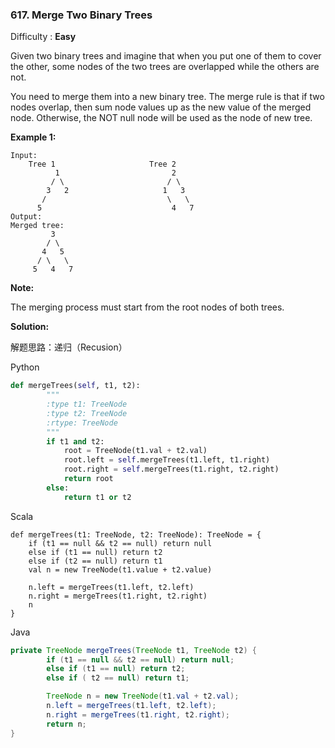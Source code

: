 ### 617. Merge Two Binary Trees

Difficulty : **Easy**

Given two binary trees and imagine that when you put one of them to cover the other, some nodes of the two trees are overlapped while the others are not.

You need to merge them into a new binary tree. The merge rule is that if two nodes overlap, then sum node values up as the new value of the merged node. Otherwise, the NOT null node will be used as the node of new tree.

**Example 1:**

```
Input: 
    Tree 1                     Tree 2                  
          1                         2                             
         / \                       / \                            
        3   2                     1   3                        
       /                           \   \                      
      5                             4   7                  
Output: 
Merged tree:
         3
        / \
       4   5
      / \   \ 
     5   4   7
```

**Note:**

The merging process must start from the root nodes of both trees.

**Solution:**

解题思路：递归（Recusion）

Python

```py
def mergeTrees(self, t1, t2):
        """
        :type t1: TreeNode
        :type t2: TreeNode
        :rtype: TreeNode
        """
        if t1 and t2:
            root = TreeNode(t1.val + t2.val)
            root.left = self.mergeTrees(t1.left, t1.right)
            root.right = self.mergeTrees(t1.right, t2.right)
            return root
        else:
            return t1 or t2
```

Scala

```
def mergeTrees(t1: TreeNode, t2: TreeNode): TreeNode = {
    if (t1 == null && t2 == null) return null
    else if (t1 == null) return t2
    else if (t2 == null) return t1
    val n = new TreeNode(t1.value + t2.value)

    n.left = mergeTrees(t1.left, t2.left)
    n.right = mergeTrees(t1.right, t2.right)
    n
}
```

Java

```java
private TreeNode mergeTrees(TreeNode t1, TreeNode t2) {
        if (t1 == null && t2 == null) return null;
        else if (t1 == null) return t2;
        else if ( t2 == null) return t1;

        TreeNode n = new TreeNode(t1.val + t2.val);
        n.left = mergeTrees(t1.left, t2.left);
        n.right = mergeTrees(t1.right, t2.right);
        return n;
}
```



